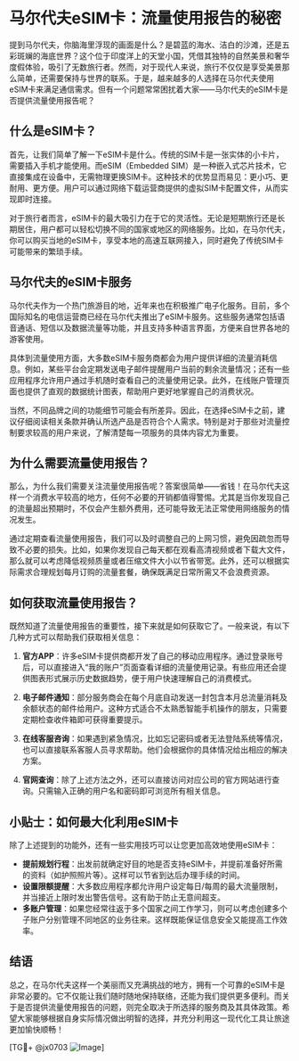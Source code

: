 # 马尔代夫eSIM卡：流量使用报告的秘密

提到马尔代夫，你脑海里浮现的画面是什么？是碧蓝的海水、洁白的沙滩，还是五彩斑斓的海底世界？这个位于印度洋上的天堂小国，凭借其独特的自然美景和奢华度假体验，吸引了无数旅行者。然而，对于现代人来说，旅行不仅仅是享受美景那么简单，还需要保持与世界的联系。于是，越来越多的人选择在马尔代夫使用eSIM卡来满足通信需求。但有一个问题常常困扰着大家——马尔代夫的eSIM卡是否提供流量使用报告呢？

## 什么是eSIM卡？

首先，让我们简单了解一下eSIM卡是什么。传统的SIM卡是一张实体的小卡片，需要插入手机才能使用。而eSIM（Embedded SIM）是一种嵌入式芯片技术，它直接集成在设备中，无需物理更换SIM卡。这种技术的优势显而易见：更小巧、更耐用、更方便。用户可以通过网络下载运营商提供的虚拟SIM卡配置文件，从而实现即时连接。

对于旅行者而言，eSIM卡的最大吸引力在于它的灵活性。无论是短期旅行还是长期居住，用户都可以轻松切换不同的国家或地区的网络服务。比如，在马尔代夫，你可以购买当地的eSIM卡，享受本地的高速互联网接入，同时避免了传统SIM卡可能带来的繁琐手续。

## 马尔代夫的eSIM卡服务

马尔代夫作为一个热门旅游目的地，近年来也在积极推广电子化服务。目前，多个国际知名的电信运营商已经在马尔代夫推出了eSIM卡服务。这些服务通常包括语音通话、短信以及数据流量等功能，并且支持多种语言界面，方便来自世界各地的游客使用。

具体到流量使用方面，大多数eSIM卡服务商都会为用户提供详细的流量消耗信息。例如，某些平台会定期发送电子邮件提醒用户当前的剩余流量情况；还有一些应用程序允许用户通过手机随时查看自己的流量使用记录。此外，在线账户管理页面也提供了直观的数据统计图表，帮助用户更好地掌握自己的消费状况。

当然，不同品牌之间的功能细节可能会有所差异。因此，在选择eSIM卡之前，建议仔细阅读相关条款并确认所选产品是否符合个人需求。特别是对于那些对流量控制要求较高的用户来说，了解清楚每一项服务的具体内容尤为重要。

## 为什么需要流量使用报告？

那么，为什么我们需要关注流量使用报告呢？答案很简单——省钱！在马尔代夫这样一个消费水平较高的地方，任何不必要的开销都值得警惕。尤其是当你发现自己的流量超出预期时，不仅会产生额外费用，还可能导致无法正常使用网络服务的情况发生。

通过定期查看流量使用报告，我们可以及时调整自己的上网习惯，避免因疏忽而导致不必要的损失。比如，如果你发现自己每天都在观看高清视频或者下载大文件，那么就可以考虑降低视频质量或者压缩文件大小以节省带宽。此外，还可以根据实际需求合理规划每月订购的流量套餐，确保既满足日常所需又不会浪费资源。

## 如何获取流量使用报告？

既然知道了流量使用报告的重要性，接下来就是如何获取它了。一般来说，有以下几种方式可以帮助我们获取相关信息：

1. **官方APP**：许多eSIM卡提供商都开发了自己的移动应用程序。通过登录账号后，可以直接进入“我的账户”页面查看详细的流量使用记录。有些应用还会提供图表形式展示历史数据趋势，便于用户快速理解自己的消费模式。

2. **电子邮件通知**：部分服务商会在每个月底自动发送一封包含本月总流量消耗及余额状态的邮件给用户。这种方式适合不太熟悉智能手机操作的朋友，只需要定期检查收件箱即可获得重要提示。

3. **在线客服咨询**：如果遇到紧急情况，比如忘记密码或者无法登陆系统等情况，也可以直接联系客服人员寻求帮助。他们会根据你的具体情况给出相应的解决方案。

4. **官网查询**：除了上述方法之外，还可以直接访问对应公司的官方网站进行查询。只需输入正确的用户名和密码即可浏览所有相关信息。

## 小贴士：如何最大化利用eSIM卡

除了上述提到的功能外，还有一些实用技巧可以让您更加高效地使用eSIM卡：

- **提前规划行程**：出发前就确定好目的地是否支持eSIM卡，并提前准备好所需的资料（如护照照片等）。这样可以节省到达后办理手续的时间。
- **设置限额提醒**：大多数应用程序都允许用户设定每日/每周的最大流量限制，并当接近上限时发出警告信号。这有助于防止无意间超支。
- **多账户管理**：如果您经常往返于多个国家之间工作学习，则可以考虑创建多个子账户分别管理不同地区的业务往来。这样既能保证信息安全又能提高工作效率。

## 结语

总之，在马尔代夫这样一个美丽而又充满挑战的地方，拥有一个可靠的eSIM卡是非常必要的。它不仅能让我们随时随地保持联络，还能为我们提供更多便利。而关于是否提供流量使用报告的问题，则完全取决于所选择的服务商及其具体政策。希望大家能够根据自身实际情况做出明智的选择，并充分利用这一现代化工具让旅途更加愉快顺畅！

[TG💪+ @jx0703 ![Image](https://github.com/user-attachments/assets/dbca1d08-cadb-493c-b0ec-ad6f7a83f270)]